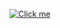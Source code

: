 [![Click me](https://img.shields.io/badge/Click%20me-blue.svg)](https://innovatorbrain.github.io/Count.js/)

